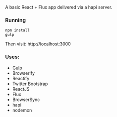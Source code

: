 A basic React + Flux app delivered via a hapi server.

### Running

```
npm install
gulp
```

Then visit: http://localhost:3000

### Uses:

- Gulp
- Browserify
- Reactify
- Twitter Bootstrap
- ReactJS
- Flux
- BrowserSync
- hapi
- nodemon


